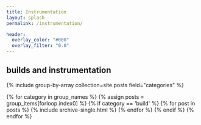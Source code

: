 ```yaml
---
title: Instrumentation
layout: splash
permalink: /instrumentation/

header:
  overlay_color: "#000"
  overlay_filter: "0.0"
---
```

## builds and instrumentation

{% include group-by-array collection=site.posts field="categories" %}

{% for category in group_names %}
  {% assign posts = group_items[forloop.index0] %}
  {% if category == 'build' %}
    {% for post in posts %}
      {% include archive-single.html %}
    {% endfor %}
  {% endif %}
{% endfor %}
